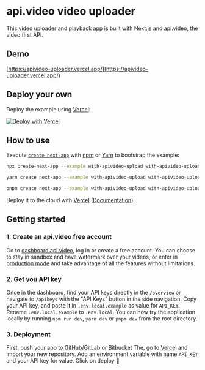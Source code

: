# api.video video uploader

This video uploader and playback app is built with Next.js and api.video, the video first API.

## Demo

[https://apivideo-uploader.vercel.app/](https://apivideo-uploader.vercel.app/)

## Deploy your own

Deploy the example using [Vercel](https://vercel.com?utm_source=github&utm_medium=readme&utm_campaign=next-example):

[![Deploy with Vercel](https://vercel.com/button)](https://vercel.com/new/git/external?repository-url=https://github.com/vercel/next.js/tree/canary/examples/with-apivideo-upload&project-name=with-apivideo-upload&repository-name=with-apivideo-upload)

## How to use

Execute [`create-next-app`](https://github.com/vercel/next.js/tree/canary/packages/create-next-app) with [npm](https://docs.npmjs.com/cli/init) or [Yarn](https://yarnpkg.com/lang/en/docs/cli/create/) to bootstrap the example:

```bash
npx create-next-app --example with-apivideo-upload with-apivideo-upload-app
```

```bash
yarn create next-app --example with-apivideo-upload with-apivideo-upload-app
```

```bash
pnpm create next-app --example with-apivideo-upload with-apivideo-upload-app
```

Deploy it to the cloud with [Vercel](https://vercel.com/new?utm_source=github&utm_medium=readme&utm_campaign=next-example) ([Documentation](https://nextjs.org/docs/deployment)).

## Getting started

### 1. Create an api.video free account

Go to [dashboard.api.video](https://dashboard.api.video/), log in or create a free account.
You can choose to stay in sandbox and have watermark over your videos, or enter in [production mode](https://api.video/pricing) and take advantage of all the features without limitations.

### 2. Get you API key

Once in the dashboard, find your API keys directly in the `/overview` or navigate to `/apikeys` with the "API Keys" button in the side navigation.
Copy your API key, and paste it in `.env.local.example` as value for `API_KEY`.
Rename `.env.local.example` to `.env.local`.
You can now try the application locally by running `npm run dev`, `yarn dev` or `pnpm dev` from the root directory.

### 3. Deployment

First, push your app to GitHub/GitLab or Bitbucket
The, go to [Vercel](https://vercel.com?utm_source=github&utm_medium=readme&utm_campaign=next-example) and import your new repository.
Add an environment variable with name `API_KEY` and your API key for value.
Click on deploy 🎉
